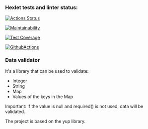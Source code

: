 ### Hexlet tests and linter status:
[![Actions Status](https://github.com/aliya202/java-project-78/actions/workflows/hexlet-check.yml/badge.svg)](https://github.com/aliya202/java-project-78/actions)

[![Maintainability](https://api.codeclimate.com/v1/badges/e663d1d911198c7ef044/maintainability)](https://codeclimate.com/github/aliya202/java-project-78/maintainability)

[![Test Coverage](https://api.codeclimate.com/v1/badges/e663d1d911198c7ef044/test_coverage)](https://codeclimate.com/github/aliya202/java-project-78/test_coverage)

[![GithubActions](https://github.com/aliya202/java-project-78/actions/workflows/main.yml/badge.svg)](https://github.com/aliya202/java-project-78/actions)

### Data validator 
It's a library that can be used to validate:
- Integer
- String
- Map
- Values of the keys in the Map


Important: If the value is null and required() is not used, data will be validated.

The project is based on the yup library.



